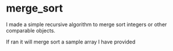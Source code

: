 # merge_sort

I made a simple recursive algorithm to merge sort integers or other comparable objects.

If ran it will merge sort a sample array I have provided
